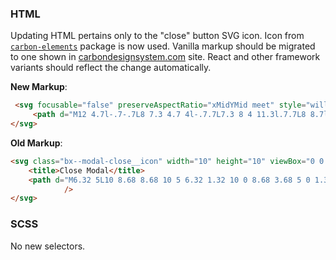 ### HTML

Updating HTML pertains only to the "close" button SVG icon. Icon from [`carbon-elements`](https://github.com/IBM/carbon-elements) package is now used. Vanilla markup should be migrated to one shown in [carbondesignsystem.com](https://next.carbondesignsystem.com/components/modal/code) site. React and other framework variants should reflect the change automatically.

**New Markup**:

```html
 <svg focusable="false" preserveAspectRatio="xMidYMid meet" style="will-change: transform;" xmlns="http://www.w3.org/2000/svg" class="bx--modal-close__icon" width="16" height="16" viewBox="0 0 16 16" aria-hidden="true">
     <path d="M12 4.7l-.7-.7L8 7.3 4.7 4l-.7.7L7.3 8 4 11.3l.7.7L8 8.7l3.3 3.3.7-.7L8.7 8z"></path>
</svg>
```

**Old Markup**:

```html
<svg class="bx--modal-close__icon" width="10" height="10" viewBox="0 0 10 10" xmlns="http://www.w3.org/2000/svg">
	<title>Close Modal</title>
	<path d="M6.32 5L10 8.68 8.68 10 5 6.32 1.32 10 0 8.68 3.68 5 0 1.32 1.32 0 5 3.68 8.68 0 10 1.32 6.32 5z" fill-rule="nonzero"
            />
</svg>
```

### 

### SCSS

No new selectors.